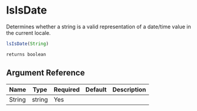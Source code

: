 # lsIsDate

Determines whether a string is a valid representation of a date/time value in the current locale.

```javascript
lsIsDate(String)
```

```javascript
returns boolean
```

## Argument Reference

| Name | Type | Required | Default | Description |
| --- | --- | --- | --- | --- |
| String | string | Yes |  |  |
